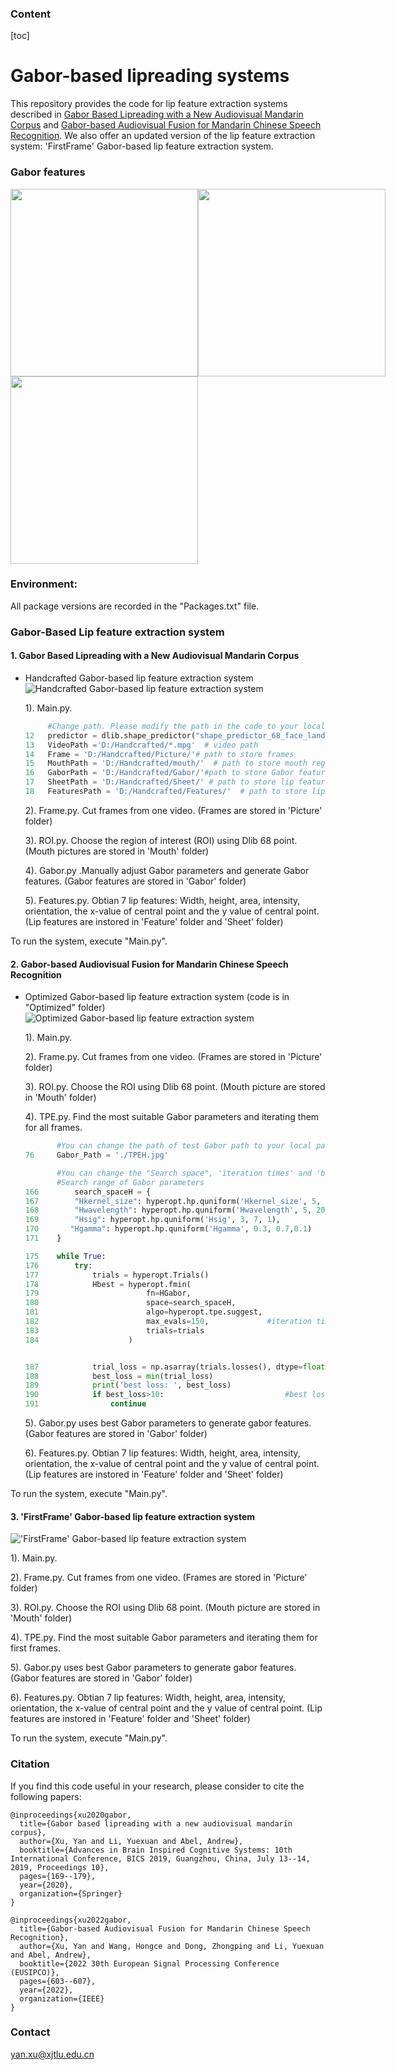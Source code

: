 ### Content
[toc]

# Gabor-based lipreading systems
This repository provides the code for lip feature extraction systems described in [Gabor Based Lipreading with a New Audiovisual Mandarin Corpus](https://link.springer.com/chapter/10.1007/978-3-030-39431-8_16) and [Gabor-based Audiovisual Fusion for Mandarin Chinese Speech Recognition](https://eurasip.org/Proceedings/Eusipco/Eusipco2022/pdfs/0000603.pdf). We also offer an updated version of the lip feature extraction system: 'FirstFrame' Gabor-based lip feature extraction system.

### Gabor features
<div style="display:flex;justify-content:space-between;">
    <img src="https://github.com/YX536/Gabor-based-lipreading-system/blob/main/bbae1a.gif" width="300" />
    <img src="https://github.com/YX536/Gabor-based-lipreading-system/blob/main/Area.gif" width="300" />
</div>

<div style="display:flex;justify-content:space-between;">
    <img src="https://github.com/YX536/Gabor-based-lipreading-system/blob/main/Area.png" width="300" />
</div>

### Environment:
All package versions are recorded in the "Packages.txt" file.

### Gabor-Based Lip feature extraction system
#### 1. Gabor Based Lipreading with a New Audiovisual Mandarin Corpus
- Handcrafted Gabor-based lip feature extraction system
![Handcrafted Gabor-based lip feature extraction system](https://github.com/YX536/Gabor-based-lipreading-system/blob/main/Handcrafted.png)

  1). Main.py. 
  ```python 
       #Change path. Please modify the path in the code to your local path.
  12   predictor = dlib.shape_predictor("shape_predictor_68_face_landmarks.dat") # path of "shape_predictor_68_face_landmarks.dat"
  13   VideoPath ='D:/Handcrafted/*.mpg'  # video path 
  14   Frame = 'D:/Handcrafted/Picture/'# path to store frames
  15   MouthPath = 'D:/Handcrafted/mouth/'  # path to store mouth region
  16   GaborPath = 'D:/Handcrafted/Gabor/'#path to store Gabor features
  17   SheetPath = 'D:/Handcrafted/Sheet/' # path to store lip features
  18   FeaturesPath = 'D:/Handcrafted/Features/'  # path to store lip features
  ```
  2). Frame.py. Cut frames from one video. (Frames are stored in 'Picture' folder)

  3). ROI.py. Choose the region of interest (ROI) using Dlib 68 point. (Mouth pictures are stored in 'Mouth' folder)

  4). Gabor.py .Manually adjust Gabor parameters and generate Gabor features. (Gabor features are stored in 'Gabor' folder)

  5). Features.py.  Obtian 7 lip features: Width, height, area, intensity, orientation, the x-value of central point and the y value of central point. (Lip features are instored in 'Feature' folder and 'Sheet' folder)

To run the system, execute "Main.py".

#### 2. Gabor-based Audiovisual Fusion for Mandarin Chinese Speech Recognition

- Optimized Gabor-based lip feature extraction system (code is in "Optimized" folder)
![Optimized Gabor-based lip feature extraction system](https://github.com/YX536/Gabor-based-lipreading-system/blob/main/optimization.png)

  1). Main.py. 

  2). Frame.py. Cut frames from one video. (Frames are stored in 'Picture' folder)

  3). ROI.py. Choose the ROI using Dlib 68 point. (Mouth picture are stored in 'Mouth' folder)

  4). TPE.py. Find the most suitable Gabor parameters and iterating them for all frames. 
  ```python
         #You can change the path of test Gabor path to your local path.
  76     Gabor_Path = './TPEH.jpg'
  ```

  ```python
         #You can change the "Search space", 'iteration times' and 'best loss' according to your requirement.
         #Search range of Gabor parameters
  166        search_spaceH = {
  167        "Hkernel_size": hyperopt.hp.quniform('Hkernel_size', 5, 20, 1),
  168        "Hwavelength": hyperopt.hp.quniform('Hwavelength', 5, 20, 1),
  169        "Hsig": hyperopt.hp.quniform('Hsig', 3, 7, 1),
  170       "Hgamma": hyperopt.hp.quniform('Hgamma', 0.3, 0.7,0.1)
  171    }

  175    while True:
  176        try:
  177            trials = hyperopt.Trials()
  178            Hbest = hyperopt.fmin(
  179                        fn=HGabor,
  180                        space=search_spaceH,
  181                        algo=hyperopt.tpe.suggest,
  182                        max_evals=150,             #iteration times
  183                        trials=trials
  184                    )


  187            trial_loss = np.asarray(trials.losses(), dtype=float)
  188            best_loss = min(trial_loss)
  189            print('best loss: ', best_loss) 
  190            if best_loss>10:                           #best loss
  191                continue
  ```
  5). Gabor.py uses best Gabor parameters to generate gabor features. (Gabor features are stored in 'Gabor' folder)

  6). Features.py.  Obtian 7 lip features: Width, height, area, intensity, orientation, the x-value of central point and the y value of central point. (Lip features are instored in 'Feature' folder and 'Sheet' folder)

To run the system, execute "Main.py".

#### 3. 'FirstFrame' Gabor-based lip feature extraction system 
!['FirstFrame' Gabor-based lip feature extraction system](https://github.com/YX536/Gabor-based-lipreading-system/blob/main/FirstFrame.png)

  1). Main.py. 

  2). Frame.py. Cut frames from one video. (Frames are stored in 'Picture' folder)

  3). ROI.py. Choose the ROI using Dlib 68 point. (Mouth picture are stored in 'Mouth' folder)

  4). TPE.py. Find the most suitable Gabor parameters and iterating them for first frames. 

  5). Gabor.py uses best Gabor parameters to generate gabor features. (Gabor features are stored in 'Gabor' folder)

  6). Features.py.  Obtian 7 lip features: Width, height, area, intensity, orientation, the x-value of central point and the y value of central point. (Lip features are instored in 'Feature' folder and 'Sheet' folder)

To run the system, execute "Main.py".

### Citation
If you find this code useful in your research, please consider to cite the following papers:
```
@inproceedings{xu2020gabor,
  title={Gabor based lipreading with a new audiovisual mandarin corpus},
  author={Xu, Yan and Li, Yuexuan and Abel, Andrew},
  booktitle={Advances in Brain Inspired Cognitive Systems: 10th International Conference, BICS 2019, Guangzhou, China, July 13--14, 2019, Proceedings 10},
  pages={169--179},
  year={2020},
  organization={Springer}
}

@inproceedings{xu2022gabor,
  title={Gabor-based Audiovisual Fusion for Mandarin Chinese Speech Recognition},
  author={Xu, Yan and Wang, Hongce and Dong, Zhongping and Li, Yuexuan and Abel, Andrew},
  booktitle={2022 30th European Signal Processing Conference (EUSIPCO)},
  pages={603--607},
  year={2022},
  organization={IEEE}
}
```
### Contact
yan.xu@xjtlu.edu.cn
